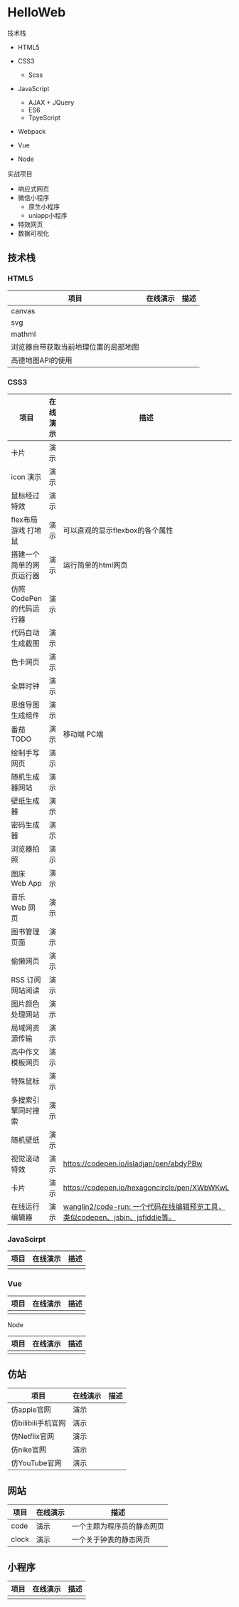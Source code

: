 # HelloWeb

技术栈

- HTML5 
- CSS3 
  - Scss

- JavaScript
  - AJAX + JQuery
  - ES6
  - TpyeScript

- Webpack
- Vue
- Node

实战项目

- 响应式网页
- 微信小程序
  - 原生小程序
  - uniapp小程序
- 特效网页
- 数据可视化

## 技术栈

### HTML5


| 项目                                 | 在线演示 | 描述 |
| ------------------------------------ | -------- | ---- |
| canvas                               |          |      |
| svg                                  |          |      |
| mathml                               |          |      |
| 浏览器自带获取当前地理位置的局部地图 |          |      |
| 高德地图API的使用                    |          |      |

### CSS3

| 项目                     | 在线演示 | 描述                                                         |
| ------------------------ | -------- | ------------------------------------------------------------ |
| 卡片                     | 演示     |                                                              |
| icon 演示                | 演示     |                                                              |
| 鼠标经过特效             | 演示     |                                                              |
| flex布局游戏 打地鼠      | 演示     | 可以直观的显示flexbox的各个属性                              |
| 搭建一个简单的网页运行器 | 演示     | 运行简单的html网页                                           |
| 仿照CodePen的代码运行器  | 演示     |                                                              |
| 代码自动生成截图         | 演示     |                                                              |
| 色卡网页                 | 演示     |                                                              |
| 全屏时钟                 | 演示     |                                                              |
| 思维导图生成组件         | 演示     |                                                              |
| 番茄TODO                 | 演示     | 移动端 PC端                                                  |
| 绘制手写网页             | 演示     |                                                              |
| 随机生成器网站           | 演示     |                                                              |
| 壁纸生成器               | 演示     |                                                              |
| 密码生成器               | 演示     |                                                              |
| 浏览器拍照               | 演示     |                                                              |
| 图床 Web App             | 演示     |                                                              |
| 音乐 Web 网页            | 演示     |                                                              |
| 图书管理页面             | 演示     |                                                              |
| 偷懒网页                 | 演示     |                                                              |
| RSS 订阅网站阅读         | 演示     |                                                              |
| 图片颜色处理网站         | 演示     |                                                              |
| 局域网资源传输           | 演示     |                                                              |
| 高中作文模板网页         | 演示     |                                                              |
| 特殊鼠标                 | 演示     |                                                              |
| 多搜索引擎同时搜索       | 演示     |                                                              |
| 随机壁纸                 | 演示     |                                                              |
| 视觉滚动特效             | 演示     | https://codepen.io/isladjan/pen/abdyPBw                      |
| 卡片                     | 演示     | https://codepen.io/hexagoncircle/pen/XWbWKwL                 |
| 在线运行编辑器           | 演示     | [wanglin2/code-run: 一个代码在线编辑预览工具，类似codepen、jsbin、jsfiddle等。](https://github.com/wanglin2/code-run) |

### JavaScirpt

| 项目 | 在线演示 | 描述 |
| ---- | -------- | ---- |
|      |          |      |

### Vue

| 项目 | 在线演示 | 描述 |
| ---- | -------- | ---- |
|      |          |      |

Node

| 项目 | 在线演示 | 描述 |
| ---- | -------- | ---- |
|      |          |      |

## 仿站

| 项目               | 在线演示 | 描述 |
| ------------------ | -------- | ---- |
| 仿apple官网        | 演示     |      |
| 仿bilibili手机官网 | 演示     |      |
| 仿Netflix官网      | 演示     |      |
| 仿nike官网         | 演示     |      |
| 仿YouTube官网      | 演示     |      |

## 网站

| 项目  | 在线演示 | 描述                       |
| ----- | -------- | -------------------------- |
| code  | 演示     | 一个主题为程序员的静态网页 |
| clock | 演示     | 一个关于钟表的静态网页     |

## 小程序

| 项目 | 在线演示 | 描述 |
| ---- | -------- | ---- |
|      |          |      |

